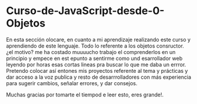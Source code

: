 # Curso-de-JavaScript-desde-0-Objetos
En esta sección olocare, en cuanto a mi aprendizaje realizando este curso y aprendiendo de este lenguaje. Todo lo referente a los objetos consructor. ¿el motivo? me ha costado muuuucho trabajo el comprenderlos en un principio y empece en est epunto a sentirme como und esarrollador web leyendo por horas esas cortas lineas pra buscar lo que me daba un errror. Pretendo colocar así entones mis proyectos referente al tema y prácticas y dar acceso a la voz publica y resto de desarrrolladores con más experiencia para sugerir cambios, señalar errores, y dar consejos.

Muchas gracias por tomarte el tiempod e leer esto, eres grande!.
